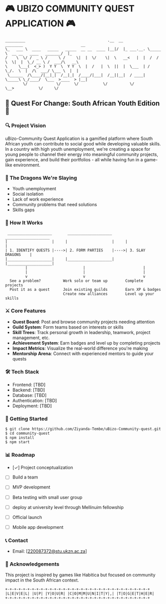 # 🎮 UBIZO COMMUNITY QUEST APPLICATION 🎮
```
_________                                     .__  __           ________                          __   
\_   ___ \  ____   _____   _____  __ __  ____ |__|/  |_ ___.__. \_____  \  __ __   ____   _______/  |_ 
/    \  \/ /  _ \ /     \ /     \|  |  \/    \|  \   __<   |  |  /  / \  \|  |  \_/ __ \ /  ___/\   __\
\     \___(  <_> )  Y Y  \  Y Y  \  |  /   |  \  ||  |  \___  | /   \_/.  \  |  /\  ___/ \___ \  |  |  
 \______  /\____/|__|_|  /__|_|  /____/|___|  /__||__|  / ____| \_____\ \_/____/  \___  >____  > |__|  
        \/             \/      \/           \/          \/             \__>           \/     \/        
```

## 📜 Quest For Change: South African Youth Edition 📜

### 🔍 Project Vision
uBizo-Community Quest Application is a gamified platform where South African youth can contribute to social good while developing valuable skills. In a country with high youth unemployment, we're creating a space for young people to channel their energy into meaningful community projects, gain experience, and build their portfolios - all while having fun in a game-like environment.

### 🐉 The Dragons We're Slaying
- Youth unemployment
- Social isolation
- Lack of work experience
- Community problems that need solutions
- Skills gaps

### 🎯 How It Works
```
 ____________________       ____________________       ____________________
|                    |     |                    |     |                    |
| 1. IDENTIFY QUESTS |---->| 2. FORM PARTIES    |---->| 3. SLAY DRAGONS    |
|____________________|     |____________________|     |____________________|
         |                         |                          |
         |                         |                          |
         v                         v                          v
  See a problem?          Work solo or team up        Complete projects 
  Post it as a quest      Join existing guilds        Earn XP & badges
                          Create new alliances        Level up your skills
```

### ⚔️ Core Features
- **Quest Board**: Post and browse community projects needing attention
- **Guild System**: Form teams based on interests or skills
- **Skill Trees**: Track personal growth in leadership, teamwork, project management, etc.
- **Achievement System**: Earn badges and level up by completing projects
- **Impact Metrics**: Visualize the real-world difference you're making
- **Mentorship Arena**: Connect with experienced mentors to guide your quests

### 🛠️ Tech Stack
- Frontend: [TBD]
- Backend: [TBD]
- Database: [TBD]
- Authentication: [TBD]
- Deployment: [TBD]

### 🚀 Getting Started
```
$ git clone https://github.com/Ziyanda-Tembe/uBizo-Community-quest.git
$ cd community-quest
$ npm install
$ npm start
```

### 📊 Roadmap
- [✓] Project conceptualization
- [ ] Build a team
- [ ] MVP development
- [ ] Beta testing with small user group
- [ ] deploy at university level through Mellinuim fellowship
- [ ] Official launch
- [ ] Mobile app development



### 📞 Contact
- Email: [220087372@stu.ukzn.ac.za]


### 🙏 Acknowledgements
This project is inspired by games like Habitica but focused on community impact in the South African context.

```
+-+-+-+-+-+-+-+-+-+-+-+-+-+-+-+-+-+-+-+-+-+-+-+-+-+-+-+-+-+-+-+-+
|L|E|V|E|L| |U|P| |Y|O|U|R| |C|O|M|M|U|N|I|T|Y|,| |T|O|G|E|T|H|E|R|
+-+-+-+-+-+-+-+-+-+-+-+-+-+-+-+-+-+-+-+-+-+-+-+-+-+-+-+-+-+-+-+-+
```

